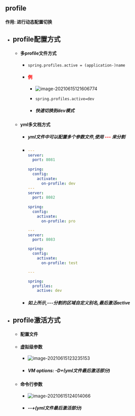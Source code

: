 ## profile

#### 	作用: 进行动态配置切换



- ## profile配置方式

  - #### 多profile文件方式

    - ```properties
      spring.profiles.active = (application-)name
      ```

    - #### <font color='red'>例</font>

      - ![image-20210615121606774](F:\学习笔记\YiwynNote\SpringBoot\images\image-20210615121606774.png)

      - ```properties
        spring.profiles.active=dev
        ```

      - ##### 快速切换到dev模式

  - #### yml多文档方式

    - ##### yml文件中可以配置多个参数文件,使用<font color='red'> --- </font>来分割

    - ```yaml
      ---
      server:
        port: 8081
        
      spring:
        config:
          activate:
            on-profile: dev
      ---
      server:
        port: 8082
        
      spring:
        config:
          activate:
            on-profile: pro
      
      ---
      server:
        port: 8083
      
      spring:
        config:
          activate:
            on-profile: test
      
      ---
      
      spring:
        profiles:
          active: dev
      ```

    - ##### 如上所示,---分割的区域自定义别名,最后激活active

- ## profile激活方式

  - #### 配置文件

  - #### 虚拟级参数

    - ![image-20210615123235153](C:\Users\55971\AppData\Roaming\Typora\typora-user-images\image-20210615123235153.png)
  
    - ##### VM options: -D+(yml文件最后激活部分)
  
  - #### 命令行参数
  
    - ![image-20210615124014066](C:\Users\55971\AppData\Roaming\Typora\typora-user-images\image-20210615124014066.png)
  
    - ##### --+(yml文件最后激活部分)